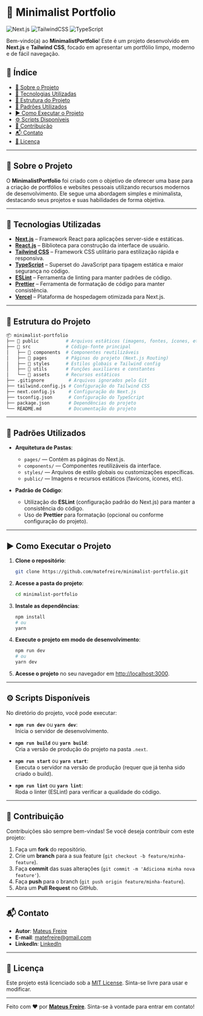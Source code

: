 # 📄 Minimalist Portfolio

![Next.js](https://img.shields.io/badge/Next.js-000000?style=for-the-badge&logo=nextdotjs&logoColor=white)
![TailwindCSS](https://img.shields.io/badge/Tailwind_CSS-38B2AC?style=for-the-badge&logo=tailwind-css&logoColor=white)
![TypeScript](https://img.shields.io/badge/TypeScript-3178C6?style=for-the-badge&logo=typescript&logoColor=white)

Bem-vindo(a) ao **MinimalistPortfolio**! Este é um projeto desenvolvido em **Next.js** e **Tailwind CSS**, focado em apresentar um portfólio limpo, moderno e de fácil navegação.

## 📑 Índice

- [📝 Sobre o Projeto](#-sobre-o-projeto)
- [🚀 Tecnologias Utilizadas](#-tecnologias-utilizadas)
- [📂 Estrutura do Projeto](#-estrutura-do-projeto)
- [🔧 Padrões Utilizados](#-padrões-utilizados)
- [▶️ Como Executar o Projeto](#como-executar-o-projeto)
- [⚙️ Scripts Disponíveis](#scripts-disponiveis)
- [🤝 Contribuição](#-contribuição)
- [📬 Contato](#-contato)
- [📄 Licença](#-licença)

---

## 📝 Sobre o Projeto

O **MinimalistPortfolio** foi criado com o objetivo de oferecer uma base para a criação de portfólios e websites pessoais utilizando recursos modernos de desenvolvimento. Ele segue uma abordagem simples e minimalista, destacando seus projetos e suas habilidades de forma objetiva.

---

## 🚀 Tecnologias Utilizadas

- **[Next.js](https://nextjs.org/)** – Framework React para aplicações server-side e estáticas.
- **[React.js](https://react.dev/)** – Biblioteca para construção da interface de usuário.
- **[Tailwind CSS](https://tailwindcss.com/)** – Framework CSS utilitário para estilização rápida e responsiva.
- **[TypeScript](https://www.typescriptlang.org/)** – Superset do JavaScript para tipagem estática e maior segurança no código.
- **[ESLint](https://eslint.org/)** – Ferramenta de linting para manter padrões de código.
- **[Prettier](https://prettier.io/)** – Ferramenta de formatação de código para manter consistência.
- **[Vercel](https://vercel.com/)** – Plataforma de hospedagem otimizada para Next.js.

---

## 📂 Estrutura do Projeto

```bash
📦 minimalist-portfolio
├── 📂 public          # Arquivos estáticos (imagens, fontes, ícones, etc.)
├── 📂 src             # Código-fonte principal
│   ├── 📂 components  # Componentes reutilizáveis
│   ├── 📂 pages       # Páginas do projeto (Next.js Routing)
│   ├── 📂 styles      # Estilos globais e Tailwind config
│   ├── 📂 utils       # Funções auxiliares e constantes
│   └── 📂 assets      # Recursos estáticos
├── .gitignore         # Arquivos ignorados pelo Git
├── tailwind.config.js # Configuração do Tailwind CSS
├── next.config.js     # Configuração do Next.js
├── tsconfig.json      # Configuração do TypeScript
├── package.json       # Dependências do projeto
└── README.md          # Documentação do projeto
```

---

## 🔧 Padrões Utilizados

- **Arquitetura de Pastas**:
  - `pages/` — Contém as páginas do Next.js.
  - `components/` — Componentes reutilizáveis da interface.
  - `styles/` — Arquivos de estilo globais ou customizações específicas.
  - `public/` — Imagens e recursos estáticos (favicons, ícones, etc).

- **Padrão de Código**:
  - Utilização do **ESLint** (configuração padrão do Next.js) para manter a consistência do código.
  - Uso de **Prettier** para formatação (opcional ou conforme configuração do projeto).

---

## ▶️ Como Executar o Projeto

1. **Clone o repositório**:
   ```bash
   git clone https://github.com/matefreire/minimalist-portfolio.git
   ```
2. **Acesse a pasta do projeto**:
   ```bash
   cd minimalist-portfolio
   ```
3. **Instale as dependências**:
   ```bash
   npm install
   # ou
   yarn
   ```
4. **Execute o projeto em modo de desenvolvimento**:
   ```bash
   npm run dev
   # ou
   yarn dev
   ```
5. **Acesse o projeto** no seu navegador em [http://localhost:3000](http://localhost:3000).

---

## ⚙️ Scripts Disponíveis

No diretório do projeto, você pode executar:

- **`npm run dev`** ou **`yarn dev`**:  
  Inicia o servidor de desenvolvimento.

- **`npm run build`** ou **`yarn build`**:  
  Cria a versão de produção do projeto na pasta `.next`.

- **`npm run start`** ou **`yarn start`**:  
  Executa o servidor na versão de produção (requer que já tenha sido criado o build).

- **`npm run lint`** ou **`yarn lint`**:  
  Roda o linter (ESLint) para verificar a qualidade do código.

---

## 🤝 Contribuição

Contribuições são sempre bem-vindas! Se você deseja contribuir com este projeto:

1. Faça um **fork** do repositório.
2. Crie um **branch** para a sua feature (`git checkout -b feature/minha-feature`).
3. Faça **commit** das suas alterações (`git commit -m 'Adiciona minha nova feature'`).
4. Faça **push** para o branch (`git push origin feature/minha-feature`).
5. Abra um **Pull Request** no GitHub.

---

## 📬 Contato

- **Autor**: [Mateus Freire](https://github.com/matefreire)  
- **E-mail**: matefreire@gmail.com  
- **LinkedIn**: [LinkedIn](https://www.linkedin.com/in/mateus-silva-freire-823855140)

---

## 📄 Licença

Este projeto está licenciado sob a [MIT License](LICENSE). Sinta-se livre para usar e modificar.  

---

Feito com ♥ por **[Mateus Freire](https://github.com/matefreire)**. Sinta-se à vontade para entrar em contato!

